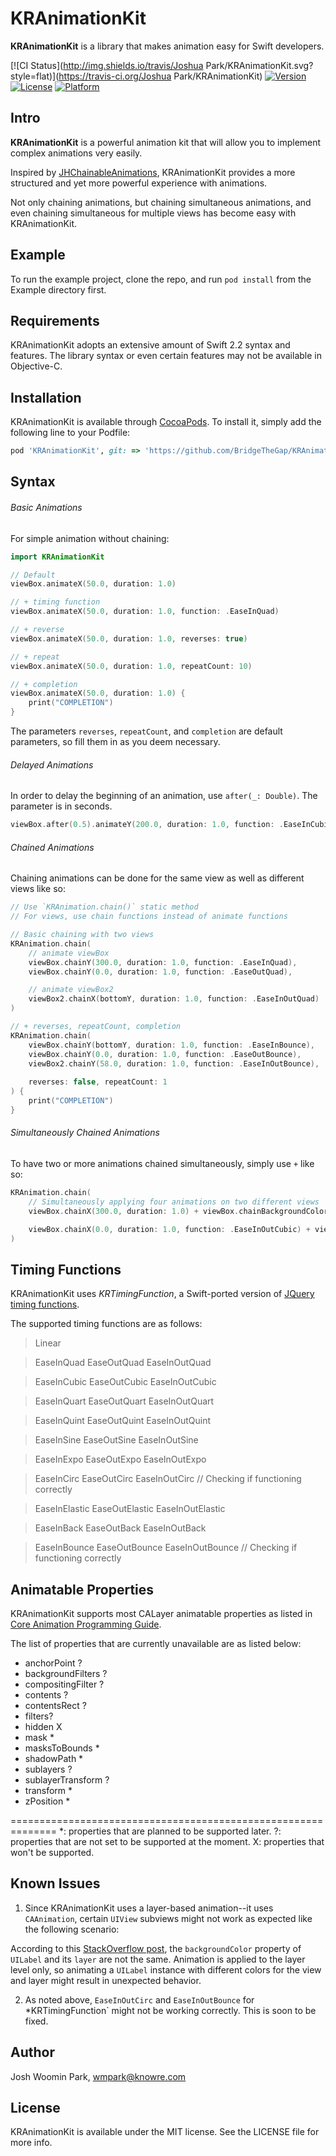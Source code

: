 # KRAnimationKit

**KRAnimationKit** is a library that makes animation easy for Swift developers.

[![CI Status](http://img.shields.io/travis/Joshua Park/KRAnimationKit.svg?style=flat)](https://travis-ci.org/Joshua Park/KRAnimationKit)
[![Version](https://img.shields.io/cocoapods/v/KRAnimationKit.svg?style=flat)](http://cocoapods.org/pods/KRAnimationKit)
[![License](https://img.shields.io/cocoapods/l/KRAnimationKit.svg?style=flat)](http://cocoapods.org/pods/KRAnimationKit)
[![Platform](https://img.shields.io/cocoapods/p/KRAnimationKit.svg?style=flat)](http://cocoapods.org/pods/KRAnimationKit)

## Intro
**KRAnimationKit** is a powerful animation kit that will allow you to implement complex animations very easily.

Inspired by [JHChainableAnimations](https://github.com/jhurray/JHChainableAnimations), KRAnimationKit provides a more structured and yet more powerful experience with animations.

Not only chaining animations, but chaining simultaneous animations, and even chaining simultaneous for multiple views has become easy with KRAnimationKit.

## Example

To run the example project, clone the repo, and run `pod install` from the Example directory first.

## Requirements
KRAnimationKit adopts an extensive amount of Swift 2.2 syntax and features.
The library syntax or even certain features may not be available in Objective-C.

## Installation

KRAnimationKit is available through [CocoaPods](http://cocoapods.org). To install
it, simply add the following line to your Podfile:

```ruby
pod 'KRAnimationKit', git: => 'https://github.com/BridgeTheGap/KRAnimationKit.git'
```

## Syntax

###### Basic Animations
For simple animation without chaining:

```swift
import KRAnimationKit

// Default
viewBox.animateX(50.0, duration: 1.0)

// + timing function
viewBox.animateX(50.0, duration: 1.0, function: .EaseInQuad)

// + reverse
viewBox.animateX(50.0, duration: 1.0, reverses: true)

// + repeat
viewBox.animateX(50.0, duration: 1.0, repeatCount: 10)

// + completion
viewBox.animateX(50.0, duration: 1.0) {
    print("COMPLETION")
}
```

The parameters `reverses`, `repeatCount`, and `completion` are default parameters, so fill them in as you deem necessary.

###### Delayed Animations
In order to delay the beginning of an animation, use `after(_: Double)`. The parameter is in seconds.

```swift
viewBox.after(0.5).animateY(200.0, duration: 1.0, function: .EaseInCubic)
```


###### Chained Animations
Chaining animations can be done for the same view as well as different views like so:

```swift
// Use `KRAnimation.chain()` static method
// For views, use chain functions instead of animate functions

// Basic chaining with two views
KRAnimation.chain(
    // animate viewBox
    viewBox.chainY(300.0, duration: 1.0, function: .EaseInQuad),
    viewBox.chainY(0.0, duration: 1.0, function: .EaseOutQuad),

    // animate viewBox2
    viewBox2.chainX(bottomY, duration: 1.0, function: .EaseInOutQuad)
)

// + reverses, repeatCount, completion
KRAnimation.chain(
    viewBox.chainY(bottomY, duration: 1.0, function: .EaseInBounce),
    viewBox.chainY(0.0, duration: 1.0, function: .EaseOutBounce),
    viewBox2.chainY(58.0, duration: 1.0, function: .EaseInOutBounce),
    
    reverses: false, repeatCount: 1
) {
    print("COMPLETION")
}
```


###### Simultaneously Chained Animations
To have two or more animations chained simultaneously, simply use `+` like so:

```swift
KRAnimation.chain(
    // Simultaneously applying four animations on two different views
    viewBox.chainX(300.0, duration: 1.0) + viewBox.chainBackgroundColor(UIColor.blueColor(), duration: 1.0) + viewBox2.chainAlpha(0.5, duration: 1.0) + viewBox2.chainBackgroundColor(UIColor.cyanColor(), duration: 1.0),

    viewBox.chainX(0.0, duration: 1.0, function: .EaseInOutCubic) + viewBox.chainBackgroundColor(UIColor.redColor(), duration: 1.0),
)
```

## Timing Functions
KRAnimationKit uses *KRTimingFunction*, a Swift-ported version of [JQuery timing functions](http://gsgd.co.uk/sandbox/jquery/easing/jquery.easing.1.3.js).

The supported timing functions are as follows:

>Linear

>EaseInQuad
>EaseOutQuad
>EaseInOutQuad

>EaseInCubic
>EaseOutCubic
>EaseInOutCubic

>EaseInQuart
>EaseOutQuart
>EaseInOutQuart

>EaseInQuint
>EaseOutQuint
>EaseInOutQuint

>EaseInSine
>EaseOutSine
>EaseInOutSine

>EaseInExpo
>EaseOutExpo
>EaseInOutExpo

>EaseInCirc
>EaseOutCirc
>EaseInOutCirc // Checking if functioning correctly

>EaseInElastic
>EaseOutElastic
>EaseInOutElastic

>EaseInBack
>EaseOutBack
>EaseInOutBack

>EaseInBounce
>EaseOutBounce
>EaseInOutBounce // Checking if functioning correctly 

## Animatable Properties
KRAnimationKit supports most CALayer animatable properties as listed in [Core Animation Programming Guide](https://developer.apple.com/library/ios/documentation/Cocoa/Conceptual/CoreAnimation_guide/AnimatableProperties/AnimatableProperties.html).

The list of properties that are currently unavailable are as listed below:

- anchorPoint ?
- backgroundFilters ?
- compositingFilter ?
- contents ?
- contentsRect ?
- filters?
- hidden X
- mask *
- masksToBounds *
- shadowPath *
- sublayers ?
- sublayerTransform ?
- transform *
- zPosition *

==============================================================
*: properties that are planned to be supported later.
?: properties that are not set to be supported at the moment.
X: properties that won't be supported.


## Known Issues
1. Since KRAnimationKit uses a layer-based animation--it uses `CAAnimation`, certain `UIView` subviews might not work as expected like the following scenario:

According to this [StackOverflow post](http://stackoverflow.com/questions/15597956/ios-layer-background-color-not-showing-when-view-background-color-is-clear-colo), the `backgroundColor` property of `UILabel` and its `layer` are not the same. Animation is applied to the layer level only, so animating a `UILabel` instance with different colors for the view and layer might result in unexpected behavior.

2. As noted above, `EaseInOutCirc` and `EaseInOutBounce` for *KRTimingFunction` might not be working correctly. This is soon to be fixed.


## Author

Josh Woomin Park, wmpark@knowre.com

## License

KRAnimationKit is available under the MIT license. See the LICENSE file for more info.

